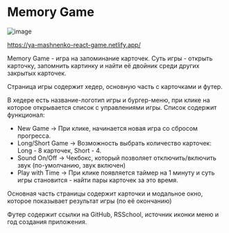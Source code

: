# Memory Game 


![image](https://user-images.githubusercontent.com/72609097/122192528-0936cc80-ce94-11eb-82b3-ad9eb029afc8.png)


https://ya-mashnenko-react-game.netlify.app/

Memory Game - игра на запоминание карточек.
Суть игры - открыть карточку, запомнить картинку и найти её двойник среди других закрытых карточек.

Страница игры содержит хедер, основную часть с карточками и футер.

В хедере есть название-логотип игры и бургер-меню, при клике на которое открывается список с управлениями игры.
Список содержит функционал:
 - New Game ->
 При клике, начинается новая игра со сбросом прогресса.
 - Long/Short Game ->
 Возможность выбрать количество карточек: Long - 8 карточек, Short - 4.
 - Sound On/Off ->
 Чекбокс, который позволяет отключить/включить звук (по-умолчанию, звук включен)
 - Play with Time ->
 При клике появляется таймер на 1 минуту и суть игры становится - найти пары карточек за это время.
 
 Основная часть страницы содержит карточки и модальное окно, которое показывает результат игры (по её окончанию)
 
 Футер содержит ссылки на GitHub, RSSchool, источник иконки меню и год создания приложения.
 
